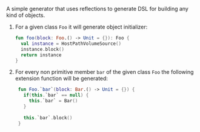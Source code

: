 A simple generator that uses reflections to generate DSL for building any kind of objects. 


1. For a given class `Foo` it will generate object initializer:
    ```kotlin
    fun foo(block: Foo.() -> Unit = {}): Foo {
      val instance = HostPathVolumeSource()
      instance.block()
      return instance
    }
    ```
2. For every non primitive member `bar` of the given class `Foo` the following extension function will be generated:

   ```kotlin
    fun Foo.`bar`(block: Bar.() -> Unit = {}) {
      if(this.`bar` == null) {
        this.`bar` = Bar()
      }
    
      this.`bar`.block()
    }
    ```

